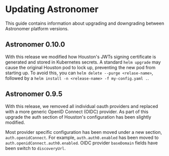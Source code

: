 # Updating Astronomer
This guide contains information about upgrading and downgrading between Astronomer platform versions.

## Astronomer 0.10.0
With this release we modified how Houston's JWTs signing certificate is generated and stored in Kubernetes secrets. A standard `helm upgrade` may cause the original Houston pod to lock up, preventing the new pod from starting up. To avoid this, you can `helm delete --purge <relase-name>`, followed by a `helm install -n <release-name> -f my-config.yaml .`.

## Astronomer 0.9.5
With this release, we removed all individual oauth providers and replaced with a more generic OpenID Connect (OIDC) provider. As part of this upgrade the auth section of Houston's configuration has been slightly modified.

Most provider specific configuration has been moved under a new section, `auth.openidConnect`. For example, `auth.auth0.enabled` has been moved to `auth.openidConnect.auth0.enabled`. OIDC provider `baseDomain` fields have been switch to `discoveryUrl`.
